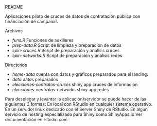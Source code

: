 
README

Aplicaciones piloto de cruces de datos de contratación pública con financiación de campañas

Archivos

- _funs.R_ Funciones de auxiliares
- _prep-data.R_ Script de limpieza y preparación de datos
- _spin-cruces.R_ Script de preparación y análisis cruces
- _spin-networks.R_ Script de preparación y análisis redes

Directorios
- _home-data_ cuenta con datos y gráficos preparados para el landing.
- _data_ datos preparados
- _elecciones-contratos-cruces_ shiny app cruces de información
- _elecciones-contratos-networks_ shiny app redes

Para desplegar y levantar la aplicación/servidor se puede hacer de las siguientes 3 formas:
En local con RStudio en cualquier sistema operativo.
En un servidor linux dedicado con el Server Shiny de RStudio.
En algun servicio de hosting especializado para Shiny como ShinyApps.io
Ver documentación en rstudio.com

